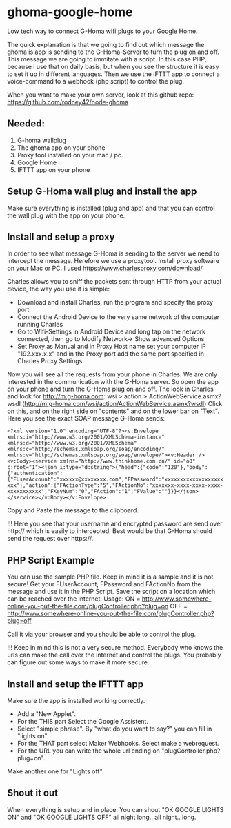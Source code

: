 # ghoma-google-home
Low tech way to connect G-Homa wifi plugs to your Google Home.

The quick explanation is that we going to find out which message the ghoma is app is sending to the G-Homa-Server to turn the plug on and off. This message we are going to immitate with a script. In this case PHP, because i use that on daily basis, but when you see the structure it is easy to set it up in different languages. Then we use the IFTTT app to connect a voice-command to a webhook (php script) to control the plug.

When you want to make your own server, look at this github repo: https://github.com/rodney42/node-ghoma

## Needed:
1. G-homa wallplug
2. The ghoma app on your phone
3. Proxy tool installed on your mac / pc.
4. Google Home
5. IFTTT app on your phone

## Setup G-Homa wall plug and install the app
Make sure everything is installed (plug and app) and that you can control the wall plug with the app on your phone. 

## Install and setup a proxy
In order to see what message G-Homa is sending to the server we need to intercept the message. Herefore we use a proxytool. 
Install proxy software on your Mac or PC. I used https://www.charlesproxy.com/download/ 

Charles allows you to sniff the packets sent through HTTP from your actual device, the way you use it is simple:

* Download and install Charles, run the program and specify the proxy port
* Connect the Android Device to the very same network of the computer running Charles
* Go to Wifi-Settings in Android Device and long tap on the network connected, then go to Modify Network-> Show advanced Options
* Set Proxy as Manual and in Proxy Host name set your computer IP "192.xxx.x.x" and in the Proxy port add the same port specified in Charles Proxy Settings.

Now you will see all the requests from your phone in Charles. We are only interested in the communication with the G-Homa server. So open the app on your phone and turn the G-Homa plug on and off. The look in Charles and look for http://m.g-homa.com:
wsi > action > ActionWebService.asmx?wsdl  (http://m.g-homa.com/wsi/action/ActionWebService.asmx?wsdl)
Click on this, and on the right side on "contents" and on the lower bar on "Text". Here you see the exact SOAP message G-Homa sends:

`<?xml version="1.0" encoding="UTF-8"?><v:Envelope xmlns:i="http://www.w3.org/2001/XMLSchema-instance" xmlns:d="http://www.w3.org/2001/XMLSchema" xmlns:c="http://schemas.xmlsoap.org/soap/encoding/" xmlns:v="http://schemas.xmlsoap.org/soap/envelope/"><v:Header /><v:Body><service xmlns="http://www.thinkhome.com.cn/" id="o0" c:root="1"><json i:type="d:string">{"head":{"code":"120"},"body":{"authentication":{"FUserAccount":"xxxxxx@xxxxxxxx.com","FPassword":"xxxxxxxxxxxxxxxxxxxxxx"},"action":{"FActionType":"5","FActionNo":"xxxxxxx-xxxx-xxxx-xxxx-xxxxxxxxxxx","FKeyNum":"0","FAction":"1","FValue":""}}}</json></service></v:Body></v:Envelope>`

Copy and Paste the message to the clipboard.

!!! Here you see that your username and encrypted password are send over http:// which is easily to intercepted. Best would be that G-Homa should send the request over https://. 

## PHP Script Example
You can use the sample PHP file. Keep in mind it is a sample and it is not secure! 
Get your FUserAccount, FPassword and FActionNo from the message and use it in the PHP Script. 
Save the script on a location which can be reached over the internet. Usage:
ON = http://www.somewhere-online-you-put-the-file.com/plugController.php?plug=on
OFF = http://www.somewhere-online-you-put-the-file.com/plugController.php?plug=off

Call it via your browser and you should be able to control the plug.

!!! Keep in mind this is not a very secure method. Everybody who knows the urls can make the call over the internet and control the plugs. You probably can figure out some ways to make it more secure. 

## Install and setup the IFTTT app
Make sure the app is installed working correctly. 
* Add a "New Applet". 
* For the THIS part Select the Google Assistent. 
* Select "simple phrase". By "what do you want to say?" you can fill in "lights on".
* For the THAT part select Maker Webhooks. Select make a webrequest.
* For the URL you can write the whole url ending on "plugController.php?plug=on".

Make another one for "Lights off".

## Shout it out
When everything is setup and in place. You can shout "OK GOOGLE LIGHTS ON" and "OK GOOGLE LIGHTS OFF" all night long.. all night.. long.




